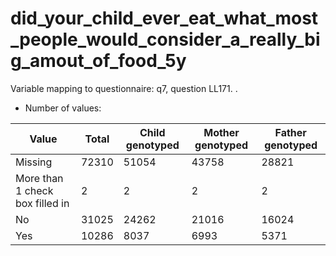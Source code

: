 # did_your_child_ever_eat_what_most_people_would_consider_a_really_big_amout_of_food_5y
Variable mapping to questionnaire: q7, question LL171.
.
- Number of values:

| Value | Total | Child genotyped | Mother genotyped | Father genotyped |
| ----- | ----- | --------------- | ---------------- | ---------------- |
| Missing | 72310 | 51054 | 43758 | 28821 |
| More than 1 check box filled in | 2 | 2 | 2 |2 |
| No | 31025 | 24262 | 21016 |16024 |
| Yes | 10286 | 8037 | 6993 |5371 |



